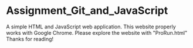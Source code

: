 # Assignment_Git_and_JavaScript
A simple HTML and JavaScript web application. This website properly works with Google Chrome. Please explore the website with "ProRun.html"  Thanks for reading! 
